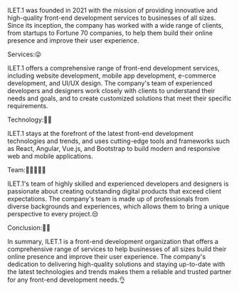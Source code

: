 ILET.1 was founded in 2021 with the mission of providing innovative and high-quality front-end development services to businesses of all sizes. Since its inception, the company has worked with a wide range of clients, from startups to Fortune 70 companies, to help them build their online presence and improve their user experience.

Services:😜

ILET.1 offers a comprehensive range of front-end development services, including website development, mobile app development, e-commerce development, and UI/UX design. The company's team of experienced developers and designers work closely with clients to understand their needs and goals, and to create customized solutions that meet their specific requirements.

Technology:👨‍💻

ILET.1 stays at the forefront of the latest front-end development technologies and trends, and uses cutting-edge tools and frameworks such as React, Angular, Vue.js, and Bootstrap to build modern and responsive web and mobile applications.

Team:👨‍💼👩🏿‍🎤

ILET.1's team of highly skilled and experienced developers and designers is passionate about creating outstanding digital products that exceed client expectations. The company's team is made up of professionals from diverse backgrounds and experiences, which allows them to bring a unique perspective to every project.😒

Conclusion:🎉🎊

In summary, ILET.1 is a front-end development organization that offers a comprehensive range of services to help businesses of all sizes build their online presence and improve their user experience. The company's dedication to delivering high-quality solutions and staying up-to-date with the latest technologies and trends makes them a reliable and trusted partner for any front-end development needs.👌
